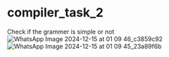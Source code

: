 # compiler_task_2
Check if the grammer is simple or not
![WhatsApp Image 2024-12-15 at 01 09 46_c3859c92](https://github.com/user-attachments/assets/04df0f55-7bb4-47e9-9355-54f8f153a23f)
![WhatsApp Image 2024-12-15 at 01 09 45_23a89f6b](https://github.com/user-attachments/assets/14ec493b-2caa-406a-937c-c390eb59badf)

